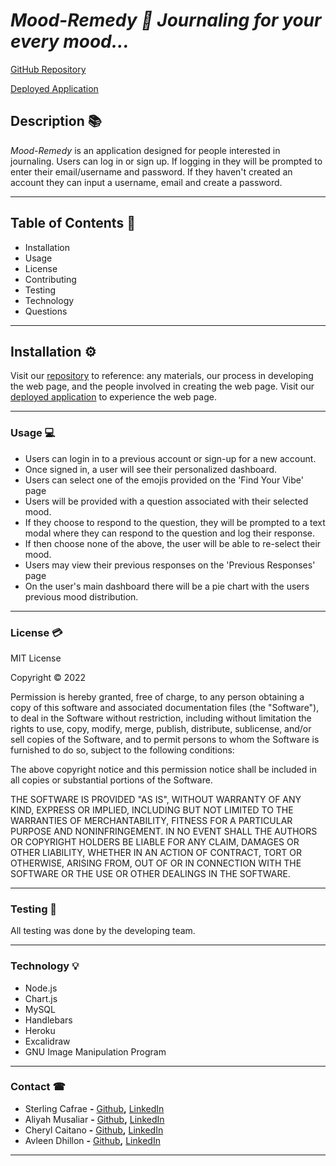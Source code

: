 # ***Mood-Remedy 📰 Journaling for your every mood...***

[GitHub Repository](https://github.com/ccaitano/mood-remedy)

[Deployed Application](https://mood-remedy.herokuapp.com/)
## **Description** 📚

*Mood-Remedy* is an application designed for people interested in journaling. Users can log in or sign up. If logging in they will be prompted to enter their email/username and password. If they haven't created an account they can input a username, email and create a password. 

<hr>

## **Table of Contents** 📄

* Installation
* Usage
* License
* Contributing
* Testing
* Technology
* Questions

---

## **Installation** ⚙️

Visit our [repository](https://github.com/ccaitano/mood-remedy) to reference: any materials, our process in developing the web page, and the people involved in creating the web page. Visit our [deployed application](https://mood-remedy.herokuapp.com/) to experience the web page.
<hr>

### **Usage** 💻
* Users can login in to a previous account or sign-up for a new account.
* Once signed in, a user will see their personalized dashboard.
* Users can select one of the emojis provided on the 'Find Your Vibe' page
* Users will be provided with a question associated with their selected mood. 
* If they choose to respond to the question, they will be prompted to a text modal where they can respond to the question and log their response.
* If then choose none of the above, the user will be able to re-select their mood.  
* Users may view their previous responses on the 'Previous Responses' page
* On the user's main dashboard there will be a pie chart with the users previous mood distribution.
<hr>

### **License** 💳

MIT License

Copyright © 2022

Permission is hereby granted, free of charge, to any person obtaining a copy of this software and associated documentation files (the "Software"), to deal in the Software without restriction, including without limitation the rights to use, copy, modify, merge, publish, distribute, sublicense, and/or sell copies of the Software, and to permit persons to whom the Software is furnished to do so, subject to the following conditions:

The above copyright notice and this permission notice shall be included in all copies or substantial portions of the Software.

THE SOFTWARE IS PROVIDED "AS IS", WITHOUT WARRANTY OF ANY KIND, EXPRESS OR IMPLIED, INCLUDING BUT NOT LIMITED TO THE WARRANTIES OF MERCHANTABILITY, FITNESS FOR A PARTICULAR PURPOSE AND NONINFRINGEMENT. IN NO EVENT SHALL THE AUTHORS OR COPYRIGHT HOLDERS BE LIABLE FOR ANY CLAIM, DAMAGES OR OTHER LIABILITY, WHETHER IN AN ACTION OF CONTRACT, TORT OR OTHERWISE, ARISING FROM, OUT OF OR IN CONNECTION WITH THE SOFTWARE OR THE USE OR OTHER DEALINGS IN THE SOFTWARE.
<hr>

### **Testing** 📝
All testing was done by the developing team.
<hr>

### **Technology** 💡

* Node.js
* Chart.js
* MySQL
* Handlebars
* Heroku
* Excalidraw
* GNU Image Manipulation Program

<hr>

### **Contact** ☎
* Sterling Cafrae **-** [Github](https://github.com/scarfrae)**,** [LinkedIn](https://www.linkedin.com/in/sterling-carfrae-a2a8151a5/)
* Aliyah Musaliar **-** [Github](https://github.com/musaliyah)**,** [LinkedIn](https://www.linkedin.com/in/aliyah-musaliar-9582a5149/)
* Cheryl Caitano **-** [Github](https://github.com/ccaitano)**,** [LinkedIn](https://www.linkedin.com/in/cheryl-caitano-0a8a8250/)
* Avleen Dhillon **-** [Github](https://github.com/adhillon0817)**,** [LinkedIn](www.linkedin.com/in/avleen-dhillon-2116371b4)
***
